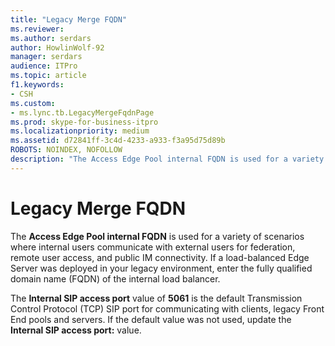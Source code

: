 ```yaml
---
title: "Legacy Merge FQDN"
ms.reviewer: 
ms.author: serdars
author: HowlinWolf-92
manager: serdars
audience: ITPro
ms.topic: article
f1.keywords:
- CSH
ms.custom:
- ms.lync.tb.LegacyMergeFqdnPage
ms.prod: skype-for-business-itpro
ms.localizationpriority: medium
ms.assetid: d72841ff-3c4d-4233-a933-f3a95d75d89b
ROBOTS: NOINDEX, NOFOLLOW
description: "The Access Edge Pool internal FQDN is used for a variety of scenarios where internal users communicate with external users for federation, remote user access, and public IM connectivity. If a load-balanced Edge Server was deployed in your legacy environment, enter the fully qualified domain name (FQDN) of the internal load balancer."
---
```


# Legacy Merge FQDN
 
The **Access Edge Pool internal FQDN** is used for a variety of scenarios where internal users communicate with external users for federation, remote user access, and public IM connectivity. If a load-balanced Edge Server was deployed in your legacy environment, enter the fully qualified domain name (FQDN) of the internal load balancer.
  
The **Internal SIP access port** value of **5061** is the default Transmission Control Protocol (TCP) SIP port for communicating with clients, legacy Front End pools and servers. If the default value was not used, update the **Internal SIP access port:** value.
  

